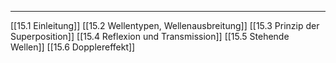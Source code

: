 ***

[[15.1 Einleitung]]
[[15.2 Wellentypen, Wellenausbreitung]]
[[15.3 Prinzip der Superposition]]
[[15.4 Reflexion und Transmission]]
[[15.5 Stehende Wellen]]
[[15.6 Dopplereffekt]]
